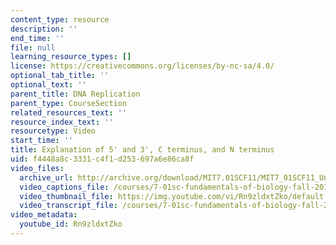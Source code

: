 ```yaml
---
content_type: resource
description: ''
end_time: ''
file: null
learning_resource_types: []
license: https://creativecommons.org/licenses/by-nc-sa/4.0/
optional_tab_title: ''
optional_text: ''
parent_title: DNA Replication
parent_type: CourseSection
related_resources_text: ''
resource_index_text: ''
resourcetype: Video
start_time: ''
title: Explanation of 5' and 3', C terminus, and N terminus
uid: f4448a8c-3331-c4f1-d253-697a6e86ca8f
video_files:
  archive_url: http://archive.org/download/MIT7.01SCF11/MIT7_01SCF11_Un2Ses2_Rec_300k.mp4
  video_captions_file: /courses/7-01sc-fundamentals-of-biology-fall-2011/dfbf0673849558aebc6a778b35aaccc7_Rn9zldxtZko.vtt
  video_thumbnail_file: https://img.youtube.com/vi/Rn9zldxtZko/default.jpg
  video_transcript_file: /courses/7-01sc-fundamentals-of-biology-fall-2011/18795028ca728b161115c15493bec93f_Rn9zldxtZko.pdf
video_metadata:
  youtube_id: Rn9zldxtZko
---
```

